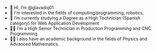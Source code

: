 - 👋 Hi, I’m @glavadoj01
- 👀 I'm interested in the fields of computing/programming, robotics,
- 🌱 I’m currently studying a Degree as a High Technician (Spanish category) for Web Application Development
- 🧑‍🎓 I'm a High Senior Technician in Production Programming and CNC Programming
- 🧑‍🎓 I also have an academic background in the fields of Physics and Advanced Mathematics.

<!---
glavadoj01/glavadoj01 is a ✨ special ✨ repository because its `README.md` (this file) appears on your GitHub profile.
You can click the Preview link to take a look at your changes.
--->
